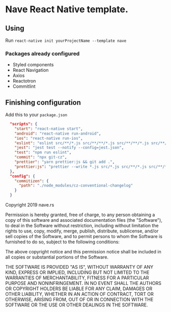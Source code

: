 # Nave React Native template.

## Using

Run `react-native init yourProjectName --template nave`

### Packages already configured

- Styled components
- React Navigation
- Axios
- Reactotron
- Commitlint

## Finishing configuration

Add this to your `package.json`

```json
  "scripts": {
    "start": "react-native start",
    "android": "react-native run-android",
    "ios": "react-native run-ios",
    "eslint": "eslint src/**/*.js src/**/**/*.js src/**/**/*.js src/**/**/**/*.js src/**/**/**/**/*.js",
    "jest": "jest test --notify --config=jest.json",
    "test": "npm run eslint",
    "commit": "npx git-cz",
    "prettier": "yarn prettier:js && git add .",
    "prettier:js": "prettier --write *.js src/*.js src/**/*.js src/**/**/*.js src/**/**/**/*.js src/**/**/**/**/*.js"
  },
  "config": {
    "commitizen": {
      "path": "./node_modules/cz-conventional-changelog"
    }
  }
```

Copyright 2019 nave.rs

Permission is hereby granted, free of charge, to any person obtaining a copy of this software and associated documentation files (the "Software"), to deal in the Software without restriction, including without limitation the rights to use, copy, modify, merge, publish, distribute, sublicense, and/or sell copies of the Software, and to permit persons to whom the Software is furnished to do so, subject to the following conditions:

The above copyright notice and this permission notice shall be included in all copies or substantial portions of the Software.

THE SOFTWARE IS PROVIDED "AS IS", WITHOUT WARRANTY OF ANY KIND, EXPRESS OR IMPLIED, INCLUDING BUT NOT LIMITED TO THE WARRANTIES OF MERCHANTABILITY, FITNESS FOR A PARTICULAR PURPOSE AND NONINFRINGEMENT. IN NO EVENT SHALL THE AUTHORS OR COPYRIGHT HOLDERS BE LIABLE FOR ANY CLAIM, DAMAGES OR OTHER LIABILITY, WHETHER IN AN ACTION OF CONTRACT, TORT OR OTHERWISE, ARISING FROM, OUT OF OR IN CONNECTION WITH THE SOFTWARE OR THE USE OR OTHER DEALINGS IN THE SOFTWARE.
